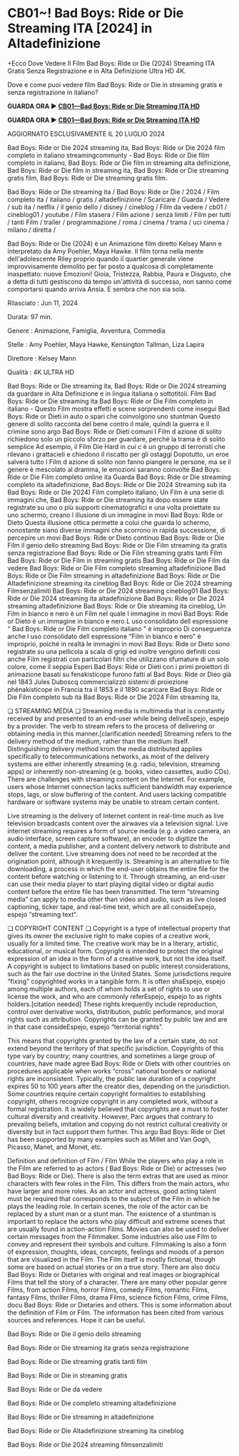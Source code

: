 # CB01~! Bad Boys: Ride or Die Streaming ITA [2024] in Altadefinizione

+Ecco Dove Vedere Il Film Bad Boys: Ride or Die (2024) Streaming ITA Gratis Senza Registrazione e in Alta Definizione Ultra HD 4K.

Dove e come puoi vedere film Bad Boys: Ride or Die in streaming gratis e senza registrazione in italiano?

**GUARDA ORA ▶️ [CB01—Bad Boys: Ride or Die Streaming ITA HD](https://is.gd/j7bWTX)**

**GUARDA ORA ▶️ [CB01—Bad Boys: Ride or Die Streaming ITA HD](https://is.gd/j7bWTX)**

AGGIORNATO ESCLUSIVAMENTE IL 20 LUGLIO 2024

Bad Boys: Ride or Die 2024 streaming ita, Bad Boys: Ride or Die 2024 film completo in italiano streamingcommunty - Bad Boys: Ride or Die film completo in italiano, Bad Boys: Ride or Die film in streaming alta definizione, Bad Boys: Ride or Die film in streaming ita, Bad Boys: Ride or Die streaming gratis film, Bad Boys: Ride or Die streaming gratis film.

Bad Boys: Ride or Die streaming ita / Bad Boys: Ride or Die / 2024 / Film completo ita / italiano / gratis / altadefinizione / Scaricare / Guarda / Vedere / sub ita / netflix / il genio dello / disney / cineblog / Film da vedere / cb01 / cineblog01 / youtube / Film stasera / Film azione / senza limiti / Film per tutti / tanti Film / trailer / programmazione / roma / cinema / trama / uci cinema / milano / diretta /

Bad Boys: Ride or Die (2024) è un Animazione film diretto Kelsey Mann e interpretato da Amy Poehler, Maya Hawke. Il film torna nella mente dell'adolescente Riley proprio quando il quartier generale viene improvvisamente demolito per far posto a qualcosa di completamente inaspettato: nuove Emozioni! Gioia, Tristezza, Rabbia, Paura e Disgusto, che a detta di tutti gestiscono da tempo un'attività di successo, non sanno come comportarsi quando arriva Ansia. E sembra che non sia sola.

Rilasciato : Jun 11, 2024

Durata: 97 min.

Genere : Animazione, Famiglia, Avventura, Commedia

Stelle : Amy Poehler, Maya Hawke, Kensington Tallman, Liza Lapira

Direttore : Kelsey Mann

Qualità : 4K ULTRA HD

Bad Boys: Ride or Die streaming ita, Bad Boys: Ride or Die 2024 streaming da guardare in Alta Definizione e in lingua italiana o sottotitoli. Film Bad Boys: Ride or Die streaming ita Bad Boys: Ride or Die Film completo in italiano - Questo Film mostra effetti e scene sorprendenti come insegui Bad Boys: Ride or Dieti in auto o spari che coinvolgono uno stuntman Questo genere di solito racconta del bene contro il male, quindi la guerra e il crimine sono argo Bad Boys: Ride or Dieti comuni I Film d azione di solito richiedono solo un piccolo sforzo per guardare, perché la trama è di solito semplice Ad esempio, il Film Die Hard in cui c è un gruppo di terroristi che rilevano i grattacieli e chiedono il riscatto per gli ostaggi Dopotutto, un eroe salverà tutto I Film d azione di solito non fanno piangere le persone, ma se il genere è mescolato al dramma, le emozioni saranno coinvolte Bad Boys: Ride or Die Film completo online ita Guarda Bad Boys: Ride or Die streaming completo ita altadefinizione, Bad Boys: Ride or Die 2024 Streaming sub ita Bad Boys: Ride or Die 2024) Film completo italiano, Un Film è una serie di immagini che, Bad Boys: Ride or Die streaming ita dopo essere state registrate su uno o più supporti cinematografici e una volta proiettate su uno schermo, creano l illusione di un immagine in movi Bad Boys: Ride or Dieto Questa illusione ottica permette a colui che guarda lo schermo, nonostante siano diverse immagini che scorrono in rapida successione, di percepire un movi Bad Boys: Ride or Dieto continuo Bad Boys: Ride or Die Film il genio dello streaming Bad Boys: Ride or Die Film streaming ita gratis senza registrazione Bad Boys: Ride or Die Film streaming gratis tanti Film Bad Boys: Ride or Die Film in streaming gratis Bad Boys: Ride or Die Film da vedere Bad Boys: Ride or Die Film completo streaming altadefinizione Bad Boys: Ride or Die Film streaming in altadefinizione Bad Boys: Ride or Die Altadefinizione streaming ita cineblog Bad Boys: Ride or Die 2024 streaming Filmsenzalimiti Bad Boys: Ride or Die 2024 streaming cineblog01 Bad Boys: Ride or Die 2024 streaming ita altadefinizione Bad Boys: Ride or Die 2024 streaming altadefinizione Bad Boys: Ride or Die streaming ita cineblog, Un Film in bianco e nero è un Film nel quale l immagine in movi Bad Boys: Ride or Dieto è un immagine in bianco e nero L uso consolidato dell espressione " Bad Boys: Ride or Die Film completo italiano " è improprio Di conseguenza anche l uso consolidato dell espressione "Film in bianco e nero" è improprio, poiché in realtà le immagini in movi Bad Boys: Ride or Dieto sono registrate su una pellicola a scala di grigi ed inoltre vengono definiti così anche Film registrati con particolari filtri che utilizzano sfumature di un solo colore, come il seppia Esperi Bad Boys: Ride or Dieti con i primi proiettori di animazione basati su fenakisticope furono fatti al Bad Boys: Ride or Dieo già nel 1843 Jules Duboscq commercializzò sistemi di proiezione phénakisticope in Francia tra il 1853 e il 1890 scaricare Bad Boys: Ride or Die Film completo sub ita Bad Boys: Ride or Die 2024 Film streaming ita,

❏ STREAMING MEDIA ❏ Streaming media is multimedia that is constantly received by and presented to an end-user while being deliveEspejo, espejo by a provider. The verb to stream refers to the process of delivering or obtaining media in this manner.[clarification needed] Streaming refers to the delivery method of the medium, rather than the medium itself. Distinguishing delivery method krom the media distributed applies specifically to telecommunications networks, as most of the delivery systems are either inherently streaming (e.g. radio, television, streaming apps) or inherently non-streaming (e.g. books, video cassettes, audio CDs). There are challenges with streaming content on the Internet. For example, users whose Internet connection lacks sufficient bandwidth may experience stops, lags, or slow buffering of the content. And users lacking compatible hardware or software systems may be unable to stream certain content.

Live streaming is the delivery of Internet content in real-time much as live television broadcasts content over the airwaves via a television signal. Live internet streaming requires a form of source media (e.g. a video camera, an audio interface, screen capture software), an encoder to digitize the content, a media publisher, and a content delivery network to distribute and deliver the content. Live streaming does not need to be recorded at the origination point, although it krequently is. Streaming is an alternative to file downloading, a process in which the end-user obtains the entire file for the content before watching or listening to it. Through streaming, an end-user can use their media player to start playing digital video or digital audio content before the entire file has been transmitted. The term “streaming media” can apply to media other than video and audio, such as live closed captioning, ticker tape, and real-time text, which are all consideEspejo, espejo “streaming text”.

❏ COPYRIGHT CONTENT ❏ Copyright is a type of intellectual property that gives its owner the exclusive right to make copies of a creative work, usually for a limited time. The creative work may be in a literary, artistic, educational, or musical form. Copyright is intended to protect the original expression of an idea in the form of a creative work, but not the idea itself. A copyright is subject to limitations based on public interest considerations, such as the fair use doctrine in the United States. Some jurisdictions require “fixing” copyrighted works in a tangible form. It is often shaEspejo, espejo among multiple authors, each of whom holds a set of rights to use or license the work, and who are commonly referEspejo, espejo to as rights holders.[citation needed] These rights krequently include reproduction, control over derivative works, distribution, public performance, and moral rights such as attribution. Copyrights can be granted by public law and are in that case consideEspejo, espejo “territorial rights”.

This means that copyrights granted by the law of a certain state, do not extend beyond the territory of that specific jurisdiction. Copyrights of this type vary by country; many countries, and sometimes a large group of countries, have made agree Bad Boys: Ride or Diets with other countries on procedures applicable when works “cross” national borders or national rights are inconsistent. Typically, the public law duration of a copyright expires 50 to 100 years after the creator dies, depending on the jurisdiction. Some countries require certain copyright formalities to establishing copyright, others recognize copyright in any completed work, without a formal registration. It is widely believed that copyrights are a must to foster cultural diversity and creativity. However, Parc argues that contrary to prevailing beliefs, imitation and copying do not restrict cultural creativity or diversity but in fact support them further. This argu Bad Boys: Ride or Diet has been supported by many examples such as Millet and Van Gogh, Picasso, Manet, and Monet, etc.

Definition and definition of Film / Film While the players who play a role in the Film are referred to as actors ( Bad Boys: Ride or Die) or actresses (wo Bad Boys: Ride or Die). There is also the term extras that are used as minor characters with few roles in the Film. This differs from the main actors, who have larger and more roles. As an actor and actress, good acting talent must be required that corresponds to the subject of the Film in which he plays the leading role. In certain scenes, the role of the actor can be replaced by a stunt man or a stunt man. The existence of a stuntman is important to replace the actors who play difficult and extreme scenes that are usually found in action-action Films. Movies can also be used to deliver certain messages from the Filmmaker. Some industries also use Film to convey and represent their symbols and culture. Filmmaking is also a form of expression, thoughts, ideas, concepts, feelings and moods of a person that are visualized in the Film. The Film itself is mostly fictional, though some are based on actual stories or on a true story. There are also docu Bad Boys: Ride or Dietaries with original and real images or biographical Films that tell the story of a character. There are many other popular genre Films, from action Films, horror Films, comedy Films, romantic Films, fantasy Films, thriller Films, drama Films, science fiction Films, crime Films, docu Bad Boys: Ride or Dietaries and others. This is some information about the definition of Film or Film. The information has been cited from various sources and references. Hope it can be useful.

Bad Boys: Ride or Die il genio dello streaming

Bad Boys: Ride or Die streaming ita gratis senza registrazione

Bad Boys: Ride or Die streaming gratis tanti film

Bad Boys: Ride or Die in streaming gratis

Bad Boys: Ride or Die da vedere

Bad Boys: Ride or Die completo streaming altadefinizione

Bad Boys: Ride or Die streaming in altadefinizione

Bad Boys: Ride or Die Altadefinizione streaming ita cineblog

Bad Boys: Ride or Die 2024 streaming filmsenzalimiti
